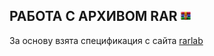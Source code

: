 РАБОТА С АРХИВОМ RAR <img src="https://github.com/predbannikov/readMetaData/blob/master/rar.png" width="16">
--------------------

За основу взята спецификация с сайта [rarlab][1]

[1]: https://www.rarlab.com/technote.htm

